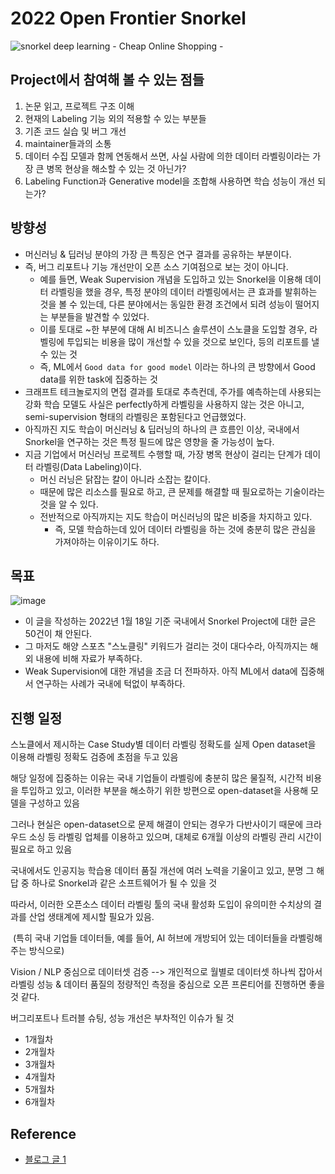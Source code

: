 # 2022 Open Frontier Snorkel

![snorkel deep learning - Cheap Online Shopping -](https://www.snorkel.org/doks-theme/assets/images/layout/SnorkelHeader.png)

## Project에서 참여해 볼 수 있는 점들

1. 논문 읽고, 프로젝트 구조 이해
2. 현재의 Labeling 기능 외의 적용할 수 있는 부분들
3. 기존 코드 실습 및 버그 개선
4. maintainer들과의 소통
5. 데이터 수집 모델과 함께 연동해서 쓰면, 사실 사람에 의한 데이터 라벨링이라는 가장 큰 병목 현상을 해소할 수 있는 것 아닌가?
6. Labeling Function과 Generative model을 조합해 사용하면 학습 성능이 개선 되는가?



## 방향성

- 머신러닝 & 딥러닝 분야의 가장 큰 특징은 연구 결과를 공유하는 부분이다.
- 즉, 버그 리포트나 기능 개선만이 오픈 소스 기여점으로 보는 것이 아니다.
  - 예를 들면, Weak Supervision 개념을 도입하고 있는 Snorkel을 이용해 데이터 라벨링을 했을 경우, 특정 분야의 데이터 라벨링에서는 큰 효과를 발휘하는 것을 볼 수 있는데, 다른 분야에서는 동일한 환경 조건에서 되려 성능이 떨어지는 부분들을 발견할 수 있었다.
  - 이를 토대로 ~한 부분에 대해 AI 비즈니스 솔루션이 스노클을 도입할 경우, 라벨링에 투입되는 비용을 많이 개선할 수 있을 것으로 보인다, 등의 리포트를 낼 수 있는 것
  - 즉, ML에서 `Good data for good model` 이라는 하나의 큰 방향에서 Good data를 위한 task에 집중하는 것
- 크래프트 테크놀로지의 면접 결과를 토대로 추측컨데, 주가를 예측하는데 사용되는 강화 학습 모델도 사실은 perfectly하게 라벨링을 사용하지 않는 것은 아니고, semi-supervision 형태의 라벨링은 포함된다고 언급했었다.
- 아직까진 지도 학습이 머신러닝 & 딥러닝의 하나의 큰 흐름인 이상, 국내에서 Snorkel을 연구하는 것은 특정 필드에 많은 영향을 줄 가능성이 높다.
- 지금 기업에서 머신러닝 프로젝트 수행할 때, 가장 병목 현상이 걸리는 단계가 데이터 라벨링(Data Labeling)이다.
  - 머신 러닝은 닭잡는 칼이 아니라 소잡는 칼이다.
  - 때문에 많은 리소스를 필요로 하고, 큰 문제를 해결할 때 필요로하는 기술이라는 것을 알 수 있다.
  - 전반적으로 아직까지는 지도 학습이 머신러닝의 많은 비중을 차지하고 있다.
    - 즉, 모델 학습하는데 있어 데이터 라벨링을 하는 것에 충분히 많은 관심을 가져야하는 이유이기도 하다.



## 목표

![image](https://user-images.githubusercontent.com/40455392/149875071-bcb95db9-756a-4a97-b991-f560e9c66112.png)

- 이 글을 작성하는 2022년 1월 18일 기준 국내에서 Snorkel Project에 대한 글은 50건이 채 안된다.
- 그 마저도 해양 스포츠 "스노클링" 키워드가 걸리는 것이 대다수라, 아직까지는 해외 내용에 비해 자료가 부족하다.
- Weak Supervision에 대한 개념을 조금 더 전파하자. 아직 ML에서 data에 집중해서 연구하는 사례가 국내에 턱없이 부족하다. 



## 진행 일정

스노클에서 제시하는 Case Study별 데이터 라벨링 정확도를 실제 Open dataset을 이용해 라벨링 정확도 검증에 초점을 두고 있음

해당 일정에 집중하는 이유는 국내 기업들이 라벨링에 충분히 많은 물질적, 시간적 비용을 투입하고 있고, 이러한 부분을 해소하기 위한 방편으로 open-dataset을 사용해 모델을 구성하고 있음

그러나 현실은 open-dataset으로 문제 해결이 안되는 경우가 다반사이기 때문에 크라우드 소싱 등 라벨링 업체를 이용하고 있으며, 대체로 6개월 이상의 라벨링 관리 시간이 필요로 하고 있음

국내에서도 인공지능 학습용 데이터 품질 개선에 여러 노력을 기울이고 있고, 분명 그 해답 중 하나로 Snorkel과 같은 소프트웨어가 될 수 있을 것

따라서, 이러한 오픈소스 데이터 라벨링 툴의 국내 활성화 도입이 유의미한 수치상의 결과를 산업 생태계에 제시할 필요가 있음.

​	(특히 국내 기업들 데이터들, 예를 들어, AI 허브에 개방되어 있는 데이터들을 라벨링해주는 방식으로)

Vision / NLP 중심으로 데이터셋 검증 --> 개인적으로 월별로 데이터셋 하나씩 잡아서 라벨링 성능 & 데이터 품질의 정량적인 측정을 중심으로 오픈 프론티어를 진행하면 좋을 것 같다.

버그리포트나 트러블 슈팅, 성능 개선은 부차적인 이슈가 될 것

- 1개월차
- 2개월차
- 3개월차
- 4개월차
- 5개월차
- 6개월차



## Reference

- [블로그 글 1](https://hoororyn.tistory.com/26)